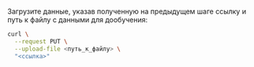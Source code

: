 Загрузите данные, указав полученную на предыдущем шаге ссылку и путь к файлу с данными для дообучения:

```bash 
curl \
  --request PUT \
  --upload-file <путь_к_файлу> \
  "<ссылка>"
```